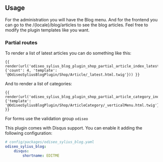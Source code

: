 ## Usage

For the administration you will have the Blog menu. And for the frontend you can go to the /{locale}/blog/articles to see the blog articles. 
Feel free to modify the plugin templates like you want.

### Partial routes

To render a list of latest articles you can do something like this:

```twig
{{ render(url('odiseo_sylius_blog_plugin_shop_partial_article_index_latest', {'count': 4, 'template': '@OdiseoSyliusBlogPlugin/Shop/Article/_latest.html.twig'})) }}
``` 

And to render a list of categories:

```twig
{{ render(url('odiseo_sylius_blog_plugin_shop_partial_article_category_index', {'template': '@OdiseoSyliusBlogPlugin/Shop/ArticleCategory/_verticalMenu.html.twig'})) }}
``` 

For forms use the validation group `odiseo`

This plugin comes with Disqus support. You can enable it adding the following configuration:

```yml
# config/packages/odiseo_sylius_blog.yaml
odiseo_sylius_blog:
    disqus:
        shortname: EDITME
```
